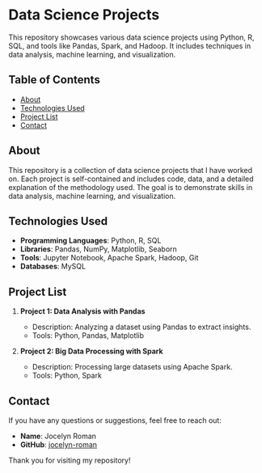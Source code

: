 # Data Science Projects

This repository showcases various data science projects using Python, R, SQL, and tools like Pandas, Spark, and Hadoop. It includes techniques in data analysis, machine learning, and visualization.

## Table of Contents
- [About](#about)
- [Technologies Used](#technologies-used)
- [Project List](#project-list)
- [Contact](#contact)

## About
This repository is a collection of data science projects that I have worked on. Each project is self-contained and includes code, data, and a detailed explanation of the methodology used. The goal is to demonstrate skills in data analysis, machine learning, and visualization.

## Technologies Used
- **Programming Languages**: Python, R, SQL
- **Libraries**: Pandas, NumPy, Matplotlib, Seaborn
- **Tools**: Jupyter Notebook, Apache Spark, Hadoop, Git
- **Databases**: MySQL

## Project List
1. **Project 1: Data Analysis with Pandas**
   - Description: Analyzing a dataset using Pandas to extract insights.
   - Tools: Python, Pandas, Matplotlib

3. **Project 2: Big Data Processing with Spark**
   - Description: Processing large datasets using Apache Spark.
   - Tools: Python, Spark

## Contact
If you have any questions or suggestions, feel free to reach out:

- **Name**: Jocelyn Roman
- **GitHub**: [jocelyn-roman](https://github.com/jocelyn-roman)

Thank you for visiting my repository!